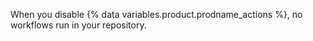 When you disable {% data variables.product.prodname_actions %}, no workflows run in your repository.
